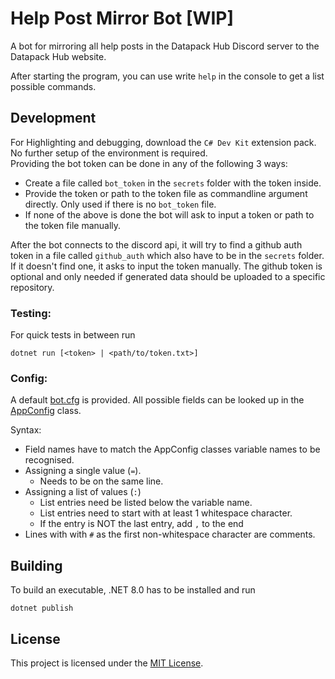 # Help Post Mirror Bot [WIP]

A bot for mirroring all help posts in the Datapack Hub Discord server to the Datapack Hub website.

After starting the program, you can use write `help` in the console to get a list possible commands.

## Development
For Highlighting and debugging, download the `C# Dev Kit` extension pack.
No further setup of the environment is required.
<br>
Providing the bot token can be done in any of the following 3 ways:
- Create a file called `bot_token` in the `secrets` folder with the token inside.
- Provide the token or path to the token file as commandline argument directly. Only used if there is no `bot_token` file.
- If none of the above is done the bot will ask to input a token or path to the token file manually.

After the bot connects to the discord api, it will try to find a github auth token in a file called `github_auth` which also have to be in the `secrets` folder. If it doesn't find one, it asks to input the token manually.
The github token is optional and only needed if generated data should be uploaded to a specific repository.

### Testing:<br>
For quick tests in between run
```
dotnet run [<token> | <path/to/token.txt>]
```

### Config:

A default [bot.cfg](/bot.cfg) is provided. All possible fields can be looked up in the [AppConfig](/src/AppConfig.cs) class.

Syntax:
- Field names have to match the AppConfig classes variable names to be recognised.
- Assigning a single value (`=`).
    - Needs to be on the same line.
- Assigning a list of values (`:`)
    - List entries need be listed below the variable name.
    - List entries need to start with at least 1 whitespace character.
    - If the entry is NOT the last entry, add `,` to the end
- Lines with with `#` as the first non-whitespace character are comments.

## Building
To build an executable, .NET 8.0 has to be installed and run
```
dotnet publish
```

## License
This project is licensed under the [MIT License](/LICENSE).